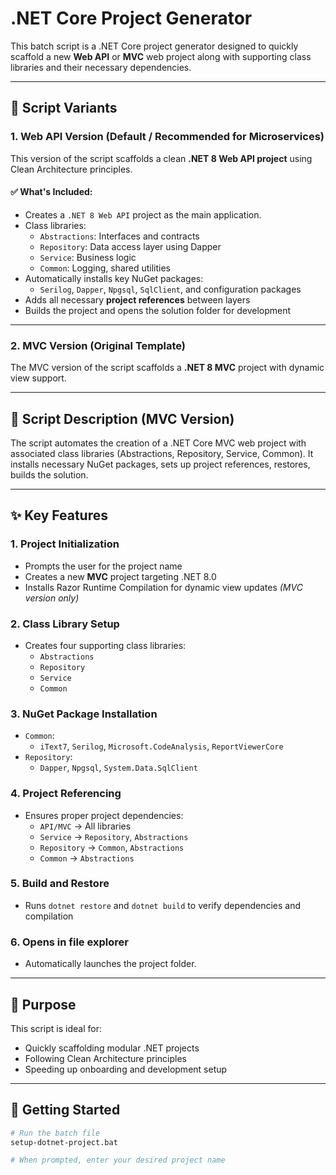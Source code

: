 # .NET Core Project Generator

This batch script is a .NET Core project generator designed to quickly scaffold a new **Web API** or **MVC** web project along with supporting class libraries and their necessary dependencies.

---

## 🔧 Script Variants

### 1. **Web API Version (Default / Recommended for Microservices)**

This version of the script scaffolds a clean **.NET 8 Web API project** using Clean Architecture principles.

#### ✅ What's Included:
- Creates a `.NET 8 Web API` project as the main application.
- Class libraries:
  - `Abstractions`: Interfaces and contracts
  - `Repository`: Data access layer using Dapper
  - `Service`: Business logic
  - `Common`: Logging, shared utilities
- Automatically installs key NuGet packages:
  - `Serilog`, `Dapper`, `Npgsql`, `SqlClient`, and configuration packages
- Adds all necessary **project references** between layers
- Builds the project and opens the solution folder for development

---

### 2. **MVC Version (Original Template)**

The MVC version of the script scaffolds a **.NET 8 MVC** project with dynamic view support.

---

## 📝 Script Description (MVC Version)

The script automates the creation of a .NET Core MVC web project with associated class libraries (Abstractions, Repository, Service, Common). It installs necessary NuGet packages, sets up project references, restores, builds the solution.

---

## ✨ Key Features

### 1. **Project Initialization**
- Prompts the user for the project name
- Creates a new **MVC** project targeting .NET 8.0
- Installs Razor Runtime Compilation for dynamic view updates *(MVC version only)*

### 2. **Class Library Setup**
- Creates four supporting class libraries:
  - `Abstractions`
  - `Repository`
  - `Service`
  - `Common`

### 3. **NuGet Package Installation**
- `Common`:
  - `iText7`, `Serilog`, `Microsoft.CodeAnalysis`, `ReportViewerCore`
- `Repository`:
  - `Dapper`, `Npgsql`, `System.Data.SqlClient`

### 4. **Project Referencing**
- Ensures proper project dependencies:
  - `API/MVC` → All libraries
  - `Service` → `Repository`, `Abstractions`
  - `Repository` → `Common`, `Abstractions`
  - `Common` → `Abstractions`

### 5. **Build and Restore**
- Runs `dotnet restore` and `dotnet build` to verify dependencies and compilation

### 6. **Opens in file explorer**
- Automatically launches the project folder.

---

## 🎯 Purpose

This script is ideal for:
- Quickly scaffolding modular .NET projects
- Following Clean Architecture principles
- Speeding up onboarding and development setup

---

## 🚀 Getting Started

```bash
# Run the batch file
setup-dotnet-project.bat

# When prompted, enter your desired project name
